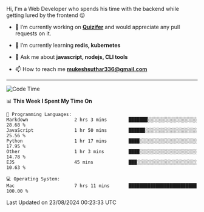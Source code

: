 Hi, I'm a Web Developer who spends his time with the backend while getting lured by the frontend 😜

- 🔭 I’m currently working on **[Quizifer](https://github.com/SutharMukesh/Quizifer/)** and would appreciate any pull requests on it.

- 🌱 I’m currently learning **redis, kubernetes**

- 💬 Ask me about **javascript, nodejs, CLI tools**

- 📫 How to reach me **mukeshsuthar336@gmail.com**

---
<!--START_SECTION:waka-->
![Code Time](http://img.shields.io/badge/Code%20Time-3%2C113%20hrs%2020%20mins-blue)

📊 **This Week I Spent My Time On** 

```text
💬 Programming Languages: 
Markdown                 2 hrs 3 mins        ███████░░░░░░░░░░░░░░░░░░   28.68 % 
JavaScript               1 hr 50 mins        ██████░░░░░░░░░░░░░░░░░░░   25.56 % 
Python                   1 hr 17 mins        ████░░░░░░░░░░░░░░░░░░░░░   17.95 % 
Other                    1 hr 3 mins         ████░░░░░░░░░░░░░░░░░░░░░   14.78 % 
EJS                      45 mins             ███░░░░░░░░░░░░░░░░░░░░░░   10.63 % 

💻 Operating System: 
Mac                      7 hrs 11 mins       █████████████████████████   100.00 % 
```


 Last Updated on 23/08/2024 00:23:33 UTC
<!--END_SECTION:waka-->
